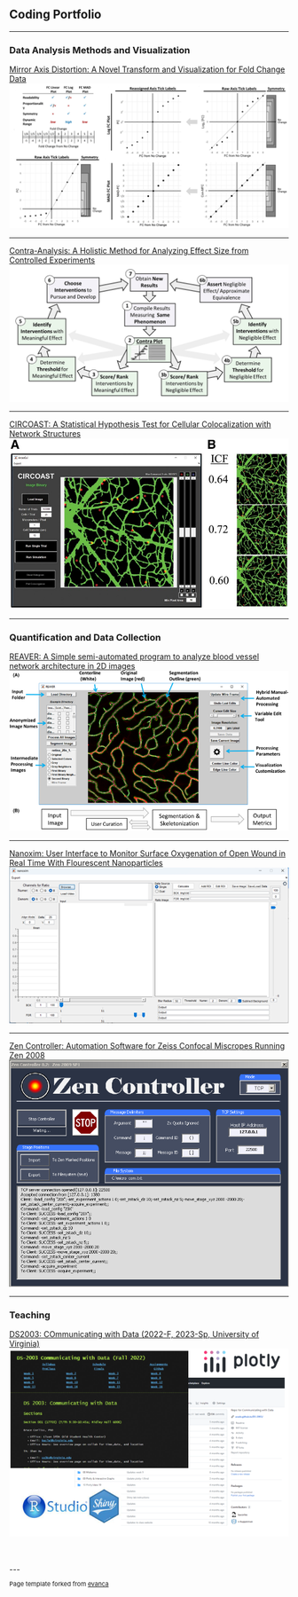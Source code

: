 ## Coding Portfolio

---

### Data Analysis Methods and Visualization

[Mirror Axis Distortion: A Novel Transform and Visualization for Fold Change Data](/pages/mirrored_axis_distortion.md)
<br>
<img src="images/project_mad.JPG?raw=true"/>

---
[Contra-Analysis: A Holistic Method for Analyzing Effect Size from Controlled Experiments](/pages/contra-analysis.md)
<br>
<img src="images/project_contra-analysis.PNG?raw=true"/>

---
[CIRCOAST: A Statistical Hypothesis Test for Cellular Colocalization with Network Structures](/pages/circle_colocalization_test.md)
<br>
<img src="images/proejct_circoast.jpeg?raw=true"/>

---

### Quantification and Data Collection

[REAVER: A Simple semi-automated program to analyze blood vessel network architecture in 2D images](/pages/reaver.md)
<br>
<img src="images/project_reaver.png?raw=true"/>

---

[Nanoxim: User Interface to Monitor Surface Oxygenation of Open Wound in Real Time With Flourescent Nanoparticles](/pages/nanoxim.md)
<img src="images/project_nanoxim.png"/>

---

[Zen Controller: Automation Software for Zeiss Confocal Miscropes Running Zen 2008](/pages/zen_controller.md)
<br>
<img src="images/zen_controller_screenshot.png"/>

---


### Teaching
[DS2003: COmmunicating with Data (2022-F, 2023-Sp, University of Virginia)](/pages/ds2003.md)
<br>
<img src="images/ds2003.png?raw=true"/>


<br>
<br>
---
<p style="font-size:11px">Page template forked from <a href="https://github.com/evanca/quick-portfolio">evanca</a></p>
<!-- Remove above link if you don't want to attibute -->

